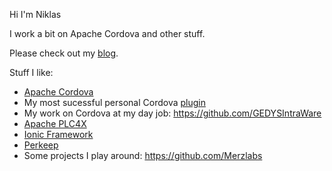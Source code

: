 Hi I'm Niklas

I work a bit on Apache Cordova and other stuff.

Please check out my [blog](https://blog.merzlabs.com/).

Stuff I like:

* [Apache Cordova](https://cordova.apache.org/)
* My most sucessful personal Cordova [plugin](https://github.com/NiklasMerz/cordova-plugin-fingerprint-aio)
* My work on Cordova at my day job: https://github.com/GEDYSIntraWare
* [Apache PLC4X](https://github.com/apache/plc4x)
* [Ionic Framework](https://github.com/ionic-team/ionic-framework)
* [Perkeep](https://github.com/perkeep/perkeep)
* Some projects I play around: https://github.com/Merzlabs